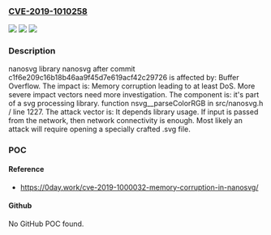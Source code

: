 ### [CVE-2019-1010258](https://cve.mitre.org/cgi-bin/cvename.cgi?name=CVE-2019-1010258)
![](https://img.shields.io/static/v1?label=Product&message=nanosvg&color=blue)
![](https://img.shields.io/static/v1?label=Version&message=n%2Fa&color=blue)
![](https://img.shields.io/static/v1?label=Vulnerability&message=Buffer%20Overflow&color=brighgreen)

### Description

nanosvg library nanosvg after commit c1f6e209c16b18b46aa9f45d7e619acf42c29726 is affected by: Buffer Overflow. The impact is: Memory corruption leading to at least DoS. More severe impact vectors need more investigation. The component is: it's part of a svg processing library. function nsvg__parseColorRGB in src/nanosvg.h / line 1227. The attack vector is: It depends library usage. If input is passed from the network, then network connectivity is enough. Most likely an attack will require opening a specially crafted .svg file.

### POC

#### Reference
- https://0day.work/cve-2019-1000032-memory-corruption-in-nanosvg/

#### Github
No GitHub POC found.

